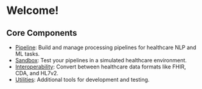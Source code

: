 # Welcome!

## Core Components

- [Pipeline](pipeline/pipeline.md): Build and manage processing pipelines for healthcare NLP and ML tasks.
- [Sandbox](sandbox/sandbox.md): Test your pipelines in a simulated healthcare environment.
- [Interoperability](interop/interop.md): Convert between healthcare data formats like FHIR, CDA, and HL7v2.
- [Utilities](utilities/fhir_helpers.md): Additional tools for development and testing.

